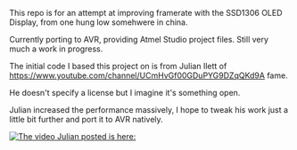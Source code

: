 This repo is for an attempt at improving framerate with the
SSD1306 OLED Display, from one hung low somehwere in china.


Currently porting to AVR, providing Atmel Studio project files.
Still very much a work in progress.



The initial code I based this project on is from Julian Ilett of
https://www.youtube.com/channel/UCmHvGf00GDuPYG9DZqQKd9A fame.

He doesn't specify a license but I imagine it's something open.

Julian increased the performance massively, I hope to tweak his
work just a little bit further and port it to AVR natively.

[![The video Julian posted is here:](http://img.youtube.com/vi/lkWZuAnHa2Y/0.jpg)](http://www.youtube.com/watch?v=lkWZuAnHa2Y)


